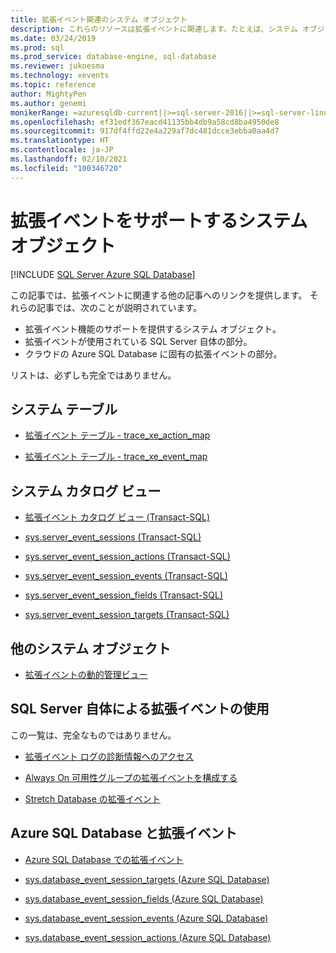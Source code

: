 ```yaml
---
title: 拡張イベント関連のシステム オブジェクト
description: これらのリソースは拡張イベントに関連します。たとえば、システム オブジェクトによるサポート方法、SQL Server による使用方法、特に Azure SQL Database に対する側面などです。
ms.date: 03/24/2019
ms.prod: sql
ms.prod_service: database-engine, sql-database
ms.reviewer: jukoesma
ms.technology: xevents
ms.topic: reference
author: MightyPen
ms.author: genemi
monikerRange: =azuresqldb-current||>=sql-server-2016||>=sql-server-linux-2017||=azuresqldb-mi-current
ms.openlocfilehash: ef31edf367eacd41135bb4db9a58cd8ba4950de8
ms.sourcegitcommit: 917df4ffd22e4a229af7dc481dcce3ebba0aa4d7
ms.translationtype: HT
ms.contentlocale: ja-JP
ms.lasthandoff: 02/10/2021
ms.locfileid: "100346720"
---
```

# <a name="system-objects-that-support-extended-events"></a>拡張イベントをサポートするシステム オブジェクト

[!INCLUDE [SQL Server Azure SQL Database](../../includes/applies-to-version/sql-asdb.md)]

この記事では、拡張イベントに関連する他の記事へのリンクを提供します。 それらの記事では、次のことが説明されています。

- 拡張イベント機能のサポートを提供するシステム オブジェクト。
- 拡張イベントが使用されている SQL Server 自体の部分。
- クラウドの Azure SQL Database に固有の拡張イベントの部分。

リストは、必ずしも完全ではありません。

## <a name="system-tables"></a>システム テーブル

- [拡張イベント テーブル - trace_xe_action_map](../system-tables/extended-events-tables-trace-xe-action-map.md)

- [拡張イベント テーブル - trace_xe_event_map](../system-tables/extended-events-tables-trace-xe-event-map.md)

## <a name="system-catalog-views"></a>システム カタログ ビュー

- [拡張イベント カタログ ビュー (Transact-SQL)](../system-catalog-views/extended-events-catalog-views-transact-sql.md)

- [sys.server_event_sessions (Transact-SQL)](../system-catalog-views/sys-server-event-sessions-transact-sql.md)

- [sys.server_event_session_actions (Transact-SQL)](../system-catalog-views/sys-server-event-session-actions-transact-sql.md)

- [sys.server_event_session_events (Transact-SQL)](../system-catalog-views/sys-server-event-session-events-transact-sql.md)

- [sys.server_event_session_fields (Transact-SQL)](../system-catalog-views/sys-server-event-session-fields-transact-sql.md)

- [sys.server_event_session_targets (Transact-SQL)](../system-catalog-views/sys-server-event-session-targets-transact-sql.md)

## <a name="other-system-objects"></a>他のシステム オブジェクト

- [拡張イベントの動的管理ビュー](../system-dynamic-management-views/extended-events-dynamic-management-views.md)

## <a name="uses-of-extended-events-by-sql-server-itself"></a>SQL Server 自体による拡張イベントの使用

この一覧は、完全なものではありません。

- [拡張イベント ログの診断情報へのアクセス](../native-client/features/accessing-diagnostic-information-in-the-extended-events-log.md)

- [Always On 可用性グループの拡張イベントを構成する](../../database-engine/availability-groups/windows/always-on-extended-events.md)

- [Stretch Database の拡張イベント](../../sql-server/stretch-database/extended-events-for-stretch-database.md)

## <a name="azure-sql-database-and-extended-events"></a>Azure SQL Database と拡張イベント

- [Azure SQL Database での拡張イベント](/azure/sql-database/sql-database-xevent-db-diff-from-svr)

- [sys.database_event_session_targets (Azure SQL Database)](../system-catalog-views/sys-database-event-session-targets-azure-sql-database.md)

- [sys.database_event_session_fields (Azure SQL Database)](../system-catalog-views/sys-database-event-session-fields-azure-sql-database.md)

- [sys.database_event_session_events (Azure SQL Database)](../system-catalog-views/sys-database-event-session-events-azure-sql-database.md)

- [sys.database_event_session_actions (Azure SQL Database)](../system-catalog-views/sys-database-event-session-actions-azure-sql-database.md)
